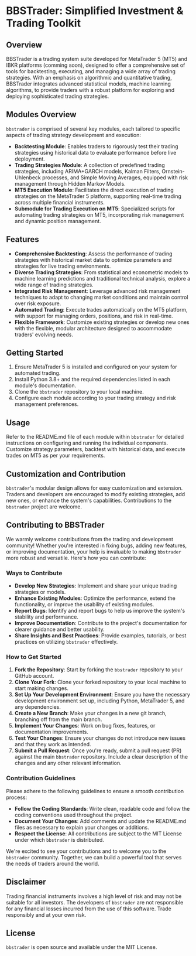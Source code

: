 # BBSTrader: Simplified Investment & Trading Toolkit  

## Overview

BBSTrader is a trading system suite developed for MetaTrader 5 (MT5) and IBKR platforms (comming soon), designed to offer a comprehensive set of tools for backtesting, executing, and managing a wide array of trading strategies. With an emphasis on algorithmic and quantitative trading, BBSTrader integrates advanced statistical models, machine learning algorithms, to provide traders with a robust platform for exploring and deploying sophisticated trading strategies.

## Modules Overview

`bbstrader` is comprised of several key modules, each tailored to specific aspects of trading strategy development and execution:

- **Backtesting Module**: Enables traders to rigorously test their trading strategies using historical data to evaluate performance before live deployment.
- **Trading Strategies Module**: A collection of predefined trading strategies, including ARIMA+GARCH models, Kalman Filters, Ornstein-Uhlenbeck processes, and Simple Moving Averages, equipped with risk management through Hidden Markov Models.
- **MT5 Execution Module**: Facilitates the direct execution of trading strategies on the MetaTrader 5 platform, supporting real-time trading across multiple financial instruments.
- **Submodule for Trading Execution on MT5**: Specialized scripts for automating trading strategies on MT5, incorporating risk management and dynamic position management.

## Features

- **Comprehensive Backtesting**: Assess the performance of trading strategies with historical market data to optimize parameters and strategies for live trading environments.
- **Diverse Trading Strategies**: From statistical and econometric models to machine learning predictions and traditional technical analysis, explore a wide range of trading strategies.
- **Integrated Risk Management**: Leverage advanced risk management techniques to adapt to changing market conditions and maintain control over risk exposure.
- **Automated Trading**: Execute trades automatically on the MT5 platform, with support for managing orders, positions, and risk in real-time.
- **Flexible Framework**: Customize existing strategies or develop new ones with the flexible, modular architecture designed to accommodate traders' evolving needs.

## Getting Started

1. Ensure MetaTrader 5 is installed and configured on your system for automated trading.
2. Install Python 3.8+ and the required dependencies listed in each module's documentation.
3. Clone the `bbstrader` repository to your local machine.
4. Configure each module according to your trading strategy and risk management preferences.

## Usage

Refer to the README.md file of each module within `bbstrader` for detailed instructions on configuring and running the individual components. Customize strategy parameters, backtest with historical data, and execute trades on MT5 as per your requirements.

## Customization and Contribution

`bbstrader`'s modular design allows for easy customization and extension. Traders and developers are encouraged to modify existing strategies, add new ones, or enhance the system's capabilities. Contributions to the `bbstrader` project are welcome.

## Contributing to BBSTrader

We warmly welcome contributions from the trading and development community! Whether you're interested in fixing bugs, adding new features, or improving documentation, your help is invaluable to making `bbstrader` more robust and versatile. Here's how you can contribute:

### Ways to Contribute

- **Develop New Strategies**: Implement and share your unique trading strategies or models.
- **Enhance Existing Modules**: Optimize the performance, extend the functionality, or improve the usability of existing modules.
- **Report Bugs**: Identify and report bugs to help us improve the system's stability and performance.
- **Improve Documentation**: Contribute to the project's documentation for clearer guidance and better usability.
- **Share Insights and Best Practices**: Provide examples, tutorials, or best practices on utilizing `bbstrader` effectively.

### How to Get Started

1. **Fork the Repository**: Start by forking the `bbstrader` repository to your GitHub account.
2. **Clone Your Fork**: Clone your forked repository to your local machine to start making changes.
3. **Set Up Your Development Environment**: Ensure you have the necessary development environment set up, including Python, MetaTrader 5, and any dependencies.
4. **Create a New Branch**: Make your changes in a new git branch, branching off from the main branch.
5. **Implement Your Changes**: Work on bug fixes, features, or documentation improvements.
6. **Test Your Changes**: Ensure your changes do not introduce new issues and that they work as intended.
7. **Submit a Pull Request**: Once you're ready, submit a pull request (PR) against the main `bbstrader` repository. Include a clear description of the changes and any other relevant information.

### Contribution Guidelines

Please adhere to the following guidelines to ensure a smooth contribution process:

- **Follow the Coding Standards**: Write clean, readable code and follow the coding conventions used throughout the project.
- **Document Your Changes**: Add comments and update the README.md files as necessary to explain your changes or additions.
- **Respect the License**: All contributions are subject to the MIT License under which `bbstrader` is distributed.

We're excited to see your contributions and to welcome you to the `bbstrader` community. Together, we can build a powerful tool that serves the needs of traders around the world.


## Disclaimer

Trading financial instruments involves a high level of risk and may not be suitable for all investors. The developers of `bbstrader` are not responsible for any financial losses incurred from the use of this software. Trade responsibly and at your own risk.

## License

`bbstrader` is open source and available under the MIT License.

